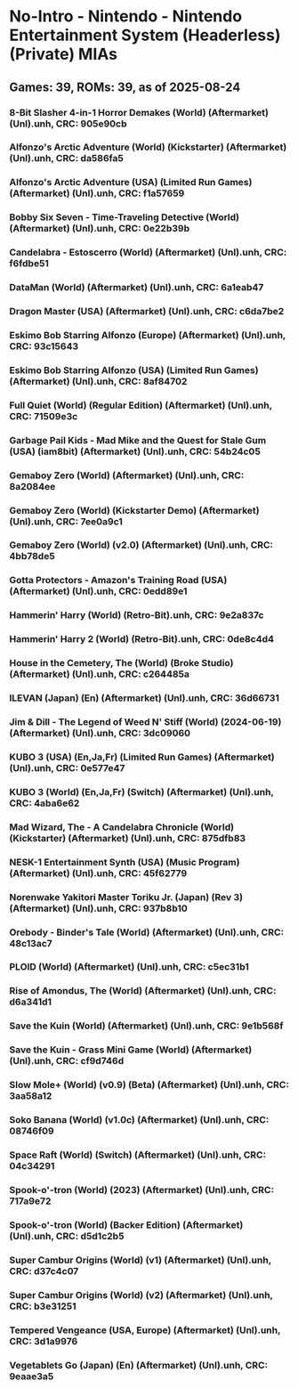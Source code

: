 # No-Intro - Nintendo - Nintendo Entertainment System (Headerless) (Private) MIAs
## Games: 39, ROMs: 39, as of 2025-08-24

### 8-Bit Slasher 4-in-1 Horror Demakes (World) (Aftermarket) (Unl).unh, CRC: 905e90cb
### Alfonzo's Arctic Adventure (World) (Kickstarter) (Aftermarket) (Unl).unh, CRC: da586fa5
### Alfonzo's Arctic Adventure (USA) (Limited Run Games) (Aftermarket) (Unl).unh, CRC: f1a57659
### Bobby Six Seven - Time-Traveling Detective (World) (Aftermarket) (Unl).unh, CRC: 0e22b39b
### Candelabra - Estoscerro (World) (Aftermarket) (Unl).unh, CRC: f6fdbe51
### DataMan (World) (Aftermarket) (Unl).unh, CRC: 6a1eab47
### Dragon Master (USA) (Aftermarket) (Unl).unh, CRC: c6da7be2
### Eskimo Bob Starring Alfonzo (Europe) (Aftermarket) (Unl).unh, CRC: 93c15643
### Eskimo Bob Starring Alfonzo (USA) (Limited Run Games) (Aftermarket) (Unl).unh, CRC: 8af84702
### Full Quiet (World) (Regular Edition) (Aftermarket) (Unl).unh, CRC: 71509e3c
### Garbage Pail Kids - Mad Mike and the Quest for Stale Gum (USA) (iam8bit) (Aftermarket) (Unl).unh, CRC: 54b24c05
### Gemaboy Zero (World) (Aftermarket) (Unl).unh, CRC: 8a2084ee
### Gemaboy Zero (World) (Kickstarter Demo) (Aftermarket) (Unl).unh, CRC: 7ee0a9c1
### Gemaboy Zero (World) (v2.0) (Aftermarket) (Unl).unh, CRC: 4bb78de5
### Gotta Protectors - Amazon's Training Road (USA) (Aftermarket) (Unl).unh, CRC: 0edd89e1
### Hammerin' Harry (World) (Retro-Bit).unh, CRC: 9e2a837c
### Hammerin' Harry 2 (World) (Retro-Bit).unh, CRC: 0de8c4d4
### House in the Cemetery, The (World) (Broke Studio) (Aftermarket) (Unl).unh, CRC: c264485a
### ILEVAN (Japan) (En) (Aftermarket) (Unl).unh, CRC: 36d66731
### Jim & Dill - The Legend of Weed N' Stiff (World) (2024-06-19) (Aftermarket) (Unl).unh, CRC: 3dc09060
### KUBO 3 (USA) (En,Ja,Fr) (Limited Run Games) (Aftermarket) (Unl).unh, CRC: 0e577e47
### KUBO 3 (World) (En,Ja,Fr) (Switch) (Aftermarket) (Unl).unh, CRC: 4aba6e62
### Mad Wizard, The - A Candelabra Chronicle (World) (Kickstarter) (Aftermarket) (Unl).unh, CRC: 875dfb83
### NESK-1 Entertainment Synth (USA) (Music Program) (Aftermarket) (Unl).unh, CRC: 45f62779
### Norenwake Yakitori Master Toriku Jr. (Japan) (Rev 3) (Aftermarket) (Unl).unh, CRC: 937b8b10
### Orebody - Binder's Tale (World) (Aftermarket) (Unl).unh, CRC: 48c13ac7
### PLOID (World) (Aftermarket) (Unl).unh, CRC: c5ec31b1
### Rise of Amondus, The (World) (Aftermarket) (Unl).unh, CRC: d6a341d1
### Save the Kuin (World) (Aftermarket) (Unl).unh, CRC: 9e1b568f
### Save the Kuin - Grass Mini Game (World) (Aftermarket) (Unl).unh, CRC: cf9d746d
### Slow Mole+ (World) (v0.9) (Beta) (Aftermarket) (Unl).unh, CRC: 3aa58a12
### Soko Banana (World) (v1.0c) (Aftermarket) (Unl).unh, CRC: 08746f09
### Space Raft (World) (Switch) (Aftermarket) (Unl).unh, CRC: 04c34291
### Spook-o'-tron (World) (2023) (Aftermarket) (Unl).unh, CRC: 717a9e72
### Spook-o'-tron (World) (Backer Edition) (Aftermarket) (Unl).unh, CRC: d5d1c2b5
### Super Cambur Origins (World) (v1) (Aftermarket) (Unl).unh, CRC: d37c4c07
### Super Cambur Origins (World) (v2) (Aftermarket) (Unl).unh, CRC: b3e31251
### Tempered Vengeance (USA, Europe) (Aftermarket) (Unl).unh, CRC: 3d1a9976
### Vegetablets Go (Japan) (En) (Aftermarket) (Unl).unh, CRC: 9eaae3a5
